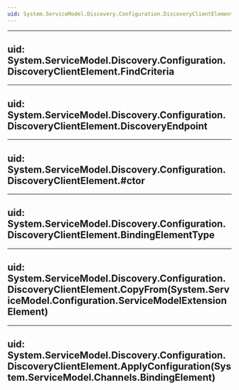 ```yaml
---
uid: System.ServiceModel.Discovery.Configuration.DiscoveryClientElement
---
```


---
uid: System.ServiceModel.Discovery.Configuration.DiscoveryClientElement.FindCriteria
---

---
uid: System.ServiceModel.Discovery.Configuration.DiscoveryClientElement.DiscoveryEndpoint
---

---
uid: System.ServiceModel.Discovery.Configuration.DiscoveryClientElement.#ctor
---

---
uid: System.ServiceModel.Discovery.Configuration.DiscoveryClientElement.BindingElementType
---

---
uid: System.ServiceModel.Discovery.Configuration.DiscoveryClientElement.CopyFrom(System.ServiceModel.Configuration.ServiceModelExtensionElement)
---

---
uid: System.ServiceModel.Discovery.Configuration.DiscoveryClientElement.ApplyConfiguration(System.ServiceModel.Channels.BindingElement)
---
